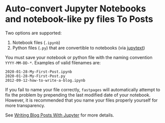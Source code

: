 # Auto-convert Jupyter Notebooks and notebook-like py files To Posts

Two options are supported:
1. Notebook files (`.ipynb`)
2. Python files (`.py`) that are convertible to notebooks (via [jupytext](https://github.com/mwouts/jupytext))

You must save your notebook or python file with the naming convention `YYYY-MM-DD-*`.  Examples of valid filenames are:

```shell
2020-01-28-My-First-Post.ipynb
2020-01-28-My-First-Post.py
2012-09-12-how-to-write-a-blog.ipynb
```

If you fail to name your file correctly, `fastpages` will automatically attempt to fix the problem by prepending the last modified date of your notebook. However, it is recommended that you name your files properly yourself for more transparency.

See [Writing Blog Posts With Jupyter](https://github.com/fastai/fastpages#writing-blog-posts-with-jupyter) for more details.